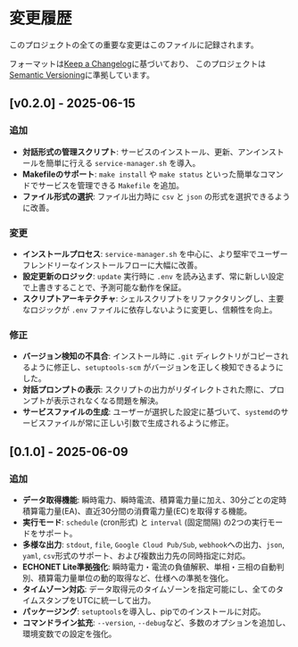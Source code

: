 # 変更履歴
このプロジェクトの全ての重要な変更はこのファイルに記録されます。

フォーマットは[Keep a Changelog](https://keepachangelog.com/ja/1.0.0/)に基づいており、
このプロジェクトは[Semantic Versioning](https://semver.org/lang/ja/)に準拠しています。

## [v0.2.0] - 2025-06-15

### 追加
- **対話形式の管理スクリプト**: サービスのインストール、更新、アンインストールを簡単に行える `service-manager.sh` を導入。
- **Makefileのサポート**: `make install` や `make status` といった簡単なコマンドでサービスを管理できる `Makefile` を追加。
- **ファイル形式の選択**: ファイル出力時に `csv` と `json` の形式を選択できるように改善。

### 変更
- **インストールプロセス**: `service-manager.sh` を中心に、より堅牢でユーザーフレンドリーなインストールフローに大幅に改善。
- **設定更新のロジック**: `update` 実行時に `.env` を読み込まず、常に新しい設定で上書きすることで、予測可能な動作を保証。
- **スクリプトアーキテクチャ**: シェルスクリプトをリファクタリングし、主要なロジックが `.env` ファイルに依存しないように変更し、信頼性を向上。

### 修正
- **バージョン検知の不具合**: インストール時に `.git` ディレクトリがコピーされるように修正し、`setuptools-scm` がバージョンを正しく検知できるようにした。
- **対話プロンプトの表示**: スクリプトの出力がリダイレクトされた際に、プロンプトが表示されなくなる問題を解決。
- **サービスファイルの生成**: ユーザーが選択した設定に基づいて、`systemd`のサービスファイルが常に正しい引数で生成されるように修正。

## [0.1.0] - 2025-06-09

### 追加
- **データ取得機能**: 瞬時電力、瞬時電流、積算電力量に加え、30分ごとの定時積算電力量(EA)、直近30分間の消費電力量(EC)を取得する機能。
- **実行モード**: `schedule` (cron形式) と `interval` (固定間隔) の2つの実行モードをサポート。
- **多様な出力**: `stdout`, `file`, `Google Cloud Pub/Sub`, `webhook`への出力、`json`, `yaml`, `csv`形式のサポート、および複数出力先の同時指定に対応。
- **ECHONET Lite準拠強化**: 瞬時電力・電流の負値解釈、単相・三相の自動判別、積算電力量単位の動的取得など、仕様への準拠を強化。
- **タイムゾーン対応**: データ取得元のタイムゾーンを指定可能にし、全てのタイムスタンプをUTCに統一して出力。
- **パッケージング**: `setuptools`を導入し、pipでのインストールに対応。
- **コマンドライン拡充**: `--version`, `--debug`など、多数のオプションを追加し、環境変数での設定を強化。
